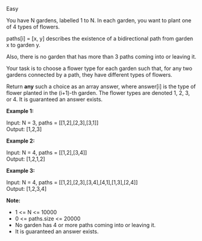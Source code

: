 Easy

You have N gardens, labelled 1 to N.  In each garden, you want to plant one of 4 types of flowers.

paths[i] = [x, y] describes the existence of a bidirectional path from garden x to garden y.

Also, there is no garden that has more than 3 paths coming into or leaving it.

Your task is to choose a flower type for each garden such that, for any two gardens connected by a path, they have different types of flowers.

Return **any** such a choice as an array answer, where answer[i] is the type of flower planted in the (i+1)-th garden.  The flower types are denoted 1, 2, 3, or 4.  It is guaranteed an answer exists.

 

**Example 1:**

Input: N = 3, paths = [[1,2],[2,3],[3,1]]  
Output: [1,2,3]  

**Example 2:**

Input: N = 4, paths = [[1,2],[3,4]]  
Output: [1,2,1,2]  

**Example 3:**

Input: N = 4, paths = [[1,2],[2,3],[3,4],[4,1],[1,3],[2,4]]  
Output: [1,2,3,4]
 

**Note:**

- 1 <= N <= 10000
- 0 <= paths.size <= 20000
- No garden has 4 or more paths coming into or leaving it.
- It is guaranteed an answer exists.
